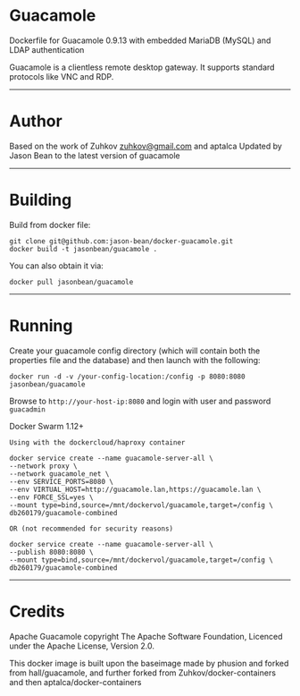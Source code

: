 Guacamole
====

Dockerfile for Guacamole 0.9.13 with embedded MariaDB (MySQL) and LDAP authentication

Guacamole is a clientless remote desktop gateway. It supports standard protocols like VNC and RDP.

---
Author
===

Based on the work of Zuhkov <zuhkov@gmail.com> and aptalca 
Updated by Jason Bean to the latest version of guacamole

---
Building
===

Build from docker file:

```
git clone git@github.com:jason-bean/docker-guacamole.git
docker build -t jasonbean/guacamole .
```

You can also obtain it via:  

```
docker pull jasonbean/guacamole
```

---
Running
===

Create your guacamole config directory (which will contain both the properties file and the database) and then launch with the following:

```
docker run -d -v /your-config-location:/config -p 8080:8080 jasonbean/guacamole
```

Browse to ```http://your-host-ip:8080``` and login with user and password `guacadmin`

Docker Swarm 1.12+

```
Using with the dockercloud/haproxy container

docker service create --name guacamole-server-all \
--network proxy \
--network guacamole_net \
--env SERVICE_PORTS=8080 \
--env VIRTUAL_HOST=http://guacamole.lan,https://guacamole.lan \
--env FORCE_SSL=yes \
--mount type=bind,source=/mnt/dockervol/guacamole,target=/config \
db260179/guacamole-combined

OR (not recommended for security reasons)

docker service create --name guacamole-server-all \
--publish 8080:8080 \
--mount type=bind,source=/mnt/dockervol/guacamole,target=/config \
db260179/guacamole-combined

```

---
Credits
===

Apache Guacamole copyright The Apache Software Foundation, Licenced under the Apache License, Version 2.0.

This docker image is built upon the baseimage made by phusion and forked from hall/guacamole, and further forked from Zuhkov/docker-containers and then aptalca/docker-containers
